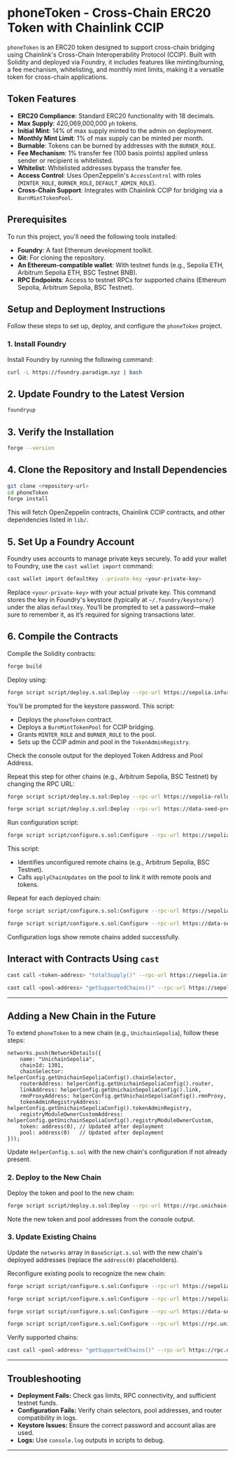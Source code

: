 # phoneToken - Cross-Chain ERC20 Token with Chainlink CCIP

`phoneToken` is an ERC20 token designed to support cross-chain bridging using Chainlink's Cross-Chain Interoperability Protocol (CCIP). Built with Solidity and deployed via Foundry, it includes features like minting/burning, a fee mechanism, whitelisting, and monthly mint limits, making it a versatile token for cross-chain applications.

## Token Features

- **ERC20 Compliance**: Standard ERC20 functionality with 18 decimals.
- **Max Supply**: 420,069,000,000 `ph` tokens.
- **Initial Mint**: 14% of max supply minted to the admin on deployment.
- **Monthly Mint Limit**: 1% of max supply can be minted per month.
- **Burnable**: Tokens can be burned by addresses with the `BURNER_ROLE`.
- **Fee Mechanism**: 1% transfer fee (100 basis points) applied unless sender or recipient is whitelisted.
- **Whitelist**: Whitelisted addresses bypass the transfer fee.
- **Access Control**: Uses OpenZeppelin's `AccessControl` with roles (`MINTER_ROLE`, `BURNER_ROLE`, `DEFAULT_ADMIN_ROLE`).
- **Cross-Chain Support**: Integrates with Chainlink CCIP for bridging via a `BurnMintTokenPool`.

## Prerequisites

To run this project, you'll need the following tools installed:

- **Foundry**: A fast Ethereum development toolkit.
- **Git**: For cloning the repository.
- **An Ethereum-compatible wallet**: With testnet funds (e.g., Sepolia ETH, Arbitrum Sepolia ETH, BSC Testnet BNB).
- **RPC Endpoints**: Access to testnet RPCs for supported chains (Ethereum Sepolia, Arbitrum Sepolia, BSC Testnet).

## Setup and Deployment Instructions

Follow these steps to set up, deploy, and configure the `phoneToken` project.

### 1. Install Foundry

Install Foundry by running the following command:

```bash
curl -L https://foundry.paradigm.xyz | bash
```


## 2. Update Foundry to the Latest Version

```bash
foundryup
```

## 3. Verify the Installation

```bash
forge --version
```

## 4. Clone the Repository and Install Dependencies

```bash
git clone <repository-url>
cd phoneToken
forge install
```

This will fetch OpenZeppelin contracts, Chainlink CCIP contracts, and other dependencies listed in `lib/`.

## 5. Set Up a Foundry Account

Foundry uses accounts to manage private keys securely. To add your wallet to Foundry, use the `cast wallet import` command:

```bash
cast wallet import defaultKey --private-key <your-private-key>
```

Replace `<your-private-key>` with your actual private key. This command stores the key in Foundry's keystore (typically at `~/.foundry/keystore/`) under the alias `defaultKey`. You’ll be prompted to set a password—make sure to remember it, as it’s required for signing transactions later.


## 6. Compile the Contracts

Compile the Solidity contracts:

```bash
forge build
```

Deploy using:

```bash
forge script script/deploy.s.sol:Deploy --rpc-url https://sepolia.infura.io/v3/<your-infura-key> --account defaultKey --sender YOURAddress --broadcast
```

You’ll be prompted for the keystore password. This script:

- Deploys the `phoneToken` contract.
- Deploys a `BurnMintTokenPool` for CCIP bridging.
- Grants `MINTER_ROLE` and `BURNER_ROLE` to the pool.
- Sets up the CCIP admin and pool in the `TokenAdminRegistry`.

Check the console output for the deployed Token Address and Pool Address.

Repeat this step for other chains (e.g., Arbitrum Sepolia, BSC Testnet) by changing the RPC URL:

```bash
forge script script/deploy.s.sol:Deploy --rpc-url https://sepolia-rollup.arbitrum.io/rpc --account defaultKey --sender YOURAddress --broadcast

forge script script/deploy.s.sol:Deploy --rpc-url https://data-seed-prebsc-1-s1.binance.org:8545 --account defaultKey --sender YOURAddress --broadcast
```

Run configuration script:

```bash
forge script script/configure.s.sol:Configure --rpc-url https://sepolia.infura.io/v3/<your-infura-key> --account defaultKey --sender YOURAddress --broadcast
```

This script:

- Identifies unconfigured remote chains (e.g., Arbitrum Sepolia, BSC Testnet).
- Calls `applyChainUpdates` on the pool to link it with remote pools and tokens.

Repeat for each deployed chain:

```bash
forge script script/configure.s.sol:Configure --rpc-url https://sepolia-rollup.arbitrum.io/rpc --account defaultKey --sender YOURAddress --broadcast

forge script script/configure.s.sol:Configure --rpc-url https://data-seed-prebsc-1-s1.binance.org:8545 --account defaultKey --sender YOURAddress --broadcast
```

Configuration logs show remote chains added successfully.

##  Interact with Contracts Using `cast`

```bash
cast call <token-address> "totalSupply()" --rpc-url https://sepolia.infura.io/v3/<your-infura-key>

cast call <pool-address> "getSupportedChains()" --rpc-url https://sepolia.infura.io/v3/<your-infura-key>
```

---

## Adding a New Chain in the Future

To extend `phoneToken` to a new chain (e.g., `UnichainSepolia`), follow these steps:

```solidity
networks.push(NetworkDetails({
    name: "UnichainSepolia",
    chainId: 1301,
    chainSelector: helperConfig.getUnichainSepoliaConfig().chainSelector,
    routerAddress: helperConfig.getUnichainSepoliaConfig().router,
    linkAddress: helperConfig.getUnichainSepoliaConfig().link,
    rmnProxyAddress: helperConfig.getUnichainSepoliaConfig().rmnProxy,
    tokenAdminRegistryAddress: helperConfig.getUnichainSepoliaConfig().tokenAdminRegistry,
    registryModuleOwnerCustomAddress: helperConfig.getUnichainSepoliaConfig().registryModuleOwnerCustom,
    token: address(0), // Updated after deployment
    pool: address(0)   // Updated after deployment
}));
```

Update `HelperConfig.s.sol` with the new chain's configuration if not already present.

### 2. Deploy to the New Chain

Deploy the token and pool to the new chain:

```bash
forge script script/deploy.s.sol:Deploy --rpc-url https://rpc.unichain-sepolia.example --account defaultKey --sender YOURAddress --broadcast
```

Note the new token and pool addresses from the console output.

### 3. Update Existing Chains

Update the `networks` array in `BaseScript.s.sol` with the new chain's deployed addresses (replace the `address(0)` placeholders).

Reconfigure existing pools to recognize the new chain:

```bash
forge script script/configure.s.sol:Configure --rpc-url https://sepolia.infura.io/v3/<your-infura-key> --account defaultKey --sender YOURAddress --broadcast

forge script script/configure.s.sol:Configure --rpc-url https://sepolia-rollup.arbitrum.io/rpc --account defaultKey --sender YOURAddress --broadcast

forge script script/configure.s.sol:Configure --rpc-url https://data-seed-prebsc-1-s1.binance.org:8545 --account defaultKey --sender YOURAddress --broadcast

forge script script/configure.s.sol:Configure --rpc-url https://rpc.unichain-sepolia.example --account defaultKey --sender YOURAddress --broadcast
```

Verify supported chains:

```bash
cast call <pool-address> "getSupportedChains()" --rpc-url https://rpc.unichain-sepolia.example
```

---

## Troubleshooting

- **Deployment Fails:** Check gas limits, RPC connectivity, and sufficient testnet funds.
- **Configuration Fails:** Verify chain selectors, pool addresses, and router compatibility in logs.
- **Keystore Issues:** Ensure the correct password and account alias are used.
- **Logs:** Use `console.log` outputs in scripts to debug.

---